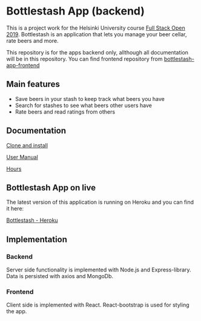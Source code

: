 # Bottlestash App (backend)

This is a project work for the Helsinki University course [Full Stack Open 2019](https://fullstackopen.com/). Bottlestash is an application that lets you manage your beer cellar, rate beers and more.

This repository is for the apps backend only, allthough all documentation will be in this repository. You can find frontend repository from [bottlestash-app-frontend](https://github.com/MiguelSombrero/bottlestash-app-frontend)

## Main features

- Save beers in your stash to keep track what beers you have
- Search for stashes to see what beers other users have
- Rate beers and read ratings from others

## Documentation

[Clone and install](https://github.com/MiguelSombrero/bottlestash-app-backend/tree/master/docs/instructions.md)

[User Manual](https://github.com/MiguelSombrero/bottlestash-app-backend/tree/master/docs/user_manual.md)

[Hours](https://github.com/MiguelSombrero/bottlestash-app-backend/tree/master/docs/hours.md)

## Bottlestash App on live

The latest version of this application is running on Heroku and you can find it here:

[Bottlestash - Heroku](https://tranquil-inlet-27418.herokuapp.com/)

## Implementation

### Backend

Server side functionality is implemented with Node.js and Express-library. Data is persisted with axios and MongoDb.

### Frontend

Client side is implemented with React. React-bootstrap is used for styling the app.